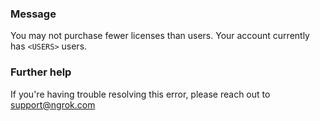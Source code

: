 
### Message
You may not purchase fewer licenses than users. Your account currently has <code>&lt;USERS&gt;</code> users.

### Further help
If you're having trouble resolving this error, please reach out to [support@ngrok.com](mailto:support@ngrok.com?subject=Help%20with%20ERR_NGROK_1012)

